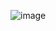 ![image](https://github.com/DAD609/LeetCode_SQL/assets/67281187/39cff6d7-07ea-440d-aaff-2dd2d3dfed40)
